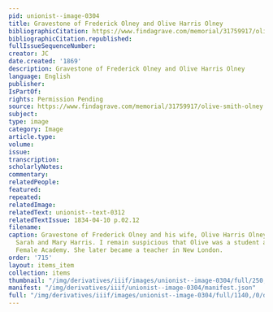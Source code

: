 ```yaml
---
pid: unionist--image-0304
title: Gravestone of Frederick Olney and Olive Harris Olney
bibliographicCitation: https://www.findagrave.com/memorial/31759917/olive-smith-olney
bibliographicCitation.republished: 
fullIssueSequenceNumber: 
creator: JC
date.created: '1869'
description: Gravestone of Frederick Olney and Olive Harris Olney
language: English
publisher: 
IsPartOf: 
rights: Permission Pending
source: https://www.findagrave.com/memorial/31759917/olive-smith-olney
subject: 
type: image
category: Image
article.type: 
volume: 
issue: 
transcription: 
scholarlyNotes: 
commentary: 
relatedPeople: 
featured: 
repeated: 
relatedImage: 
relatedText: unionist--text-0312
relatedTextIssue: 1834-04-10 p.02.12
filename: 
caption: Gravestone of Frederick Olney and his wife, Olive Harris Olney, sister of
  Sarah and Mary Harris. I remain suspicious that Olive was a student at the Canterbury
  Female Academy. She later became a teacher in New London.
order: '715'
layout: items_item
collection: items
thumbnail: "/img/derivatives/iiif/images/unionist--image-0304/full/250,/0/default.jpg"
manifest: "/img/derivatives/iiif/unionist--image-0304/manifest.json"
full: "/img/derivatives/iiif/images/unionist--image-0304/full/1140,/0/default.jpg"
---
```

